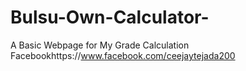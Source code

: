 # Bulsu-Own-Calculator-
A Basic Webpage for My Grade Calculation Facebookhttps://www.facebook.com/ceejaytejada200
